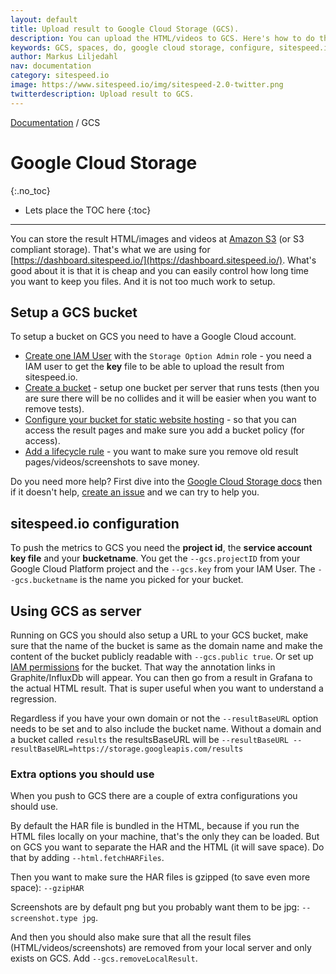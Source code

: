 ```yaml
---
layout: default
title: Upload result to Google Cloud Storage (GCS).
description: You can upload the HTML/videos to GCS. Here's how to do that.
keywords: GCS, spaces, do, google cloud storage, configure, sitespeed.io
author: Markus Liljedahl
nav: documentation
category: sitespeed.io
image: https://www.sitespeed.io/img/sitespeed-2.0-twitter.png
twitterdescription: Upload result to GCS.
---
```

[Documentation]({{site.baseurl}}/documentation/sitespeed.io/) / GCS

# Google Cloud Storage
{:.no_toc}

* Lets place the TOC here
{:toc}
---
You can store the result HTML/images and videos at [Amazon S3](https://aws.amazon.com/s3/) (or S3 compliant storage). That's what we are using for [https://dashboard.sitespeed.io/](https://dashboard.sitespeed.io/). What's good about it is that it is cheap and you can easily control how long time you want to keep you files. And it is not too much work to setup.

## Setup a GCS bucket
To setup a bucket on GCS you need to have a Google Cloud account.

* [Create one IAM User](https://cloud.google.com/storage/docs/getting-service-account) with the ```Storage Option Admin``` role - you need a IAM user to get the **key** file to be able to upload the result from sitespeed.io.
* [Create a bucket](https://cloud.google.com/storage/docs/creating-buckets) - setup one bucket per server that runs tests (then you are sure there will be no collides and it will be easier when you want to remove tests).
* [Configure your bucket for static website hosting](
https://cloud.google.com/storage/docs/hosting-static-website) - so that you can access the result pages and make sure you add a bucket policy (for access).
* [Add a lifecycle rule](https://cloud.google.com/storage/docs/bucket-lock) - you want to make sure you remove old result pages/videos/screenshots to save money.

Do you need more help? First dive into the [Google Cloud Storage docs](https://cloud.google.com/storage/docs/) then if it doesn't help, [create an issue](https://github.com/sitespeedio/sitespeed.io/issues/new) and we can try to help you.

## sitespeed.io configuration
To push the metrics to GCS you need the **project id**, the **service account key file** and your **bucketname**. You get the ```--gcs.projectID``` from your Google Cloud Platform project and the ```--gcs.key``` from your IAM User. The ```--gcs.bucketname``` is the name you picked for your bucket.

## Using GCS as server

Running on GCS you should also setup a URL to your GCS bucket, make sure that the name of the bucket is same as the domain name and make the content of the bucket publicly readable with ```--gcs.public true```. Or set up [IAM permissions](https://cloud.google.com/storage/docs/access-control/using-iam-permissions) for the bucket. That way the annotation links in Graphite/InfluxDb will appear. You can then go from a result in Grafana to the actual HTML result. That is super useful when you want to understand a regression.

Regardless if you have your own domain or not the ```--resultBaseURL``` option needs to be set and to also include the bucket name. Without a domain and a bucket called ```results``` the resultsBaseURL will be ```--resultBaseURL --resultBaseURL=https://storage.googleapis.com/results```

### Extra options you should use
When you push to GCS there are a couple of extra configurations you should use.

By default the HAR file is bundled in the HTML, because if you run the HTML files locally on your machine, that's the only they can be loaded. But on GCS you want to separate the HAR and the HTML (it will save space). Do that by adding ```--html.fetchHARFiles```.

Then you want to make sure the HAR files is gzipped (to save even more space): ```--gzipHAR```

Screenshots are by default png but you probably want them to be jpg: ```--screenshot.type jpg```.

And then you should also make sure that all the result files (HTML/videos/screenshots) are removed from your local server and only exists on GCS. Add ```--gcs.removeLocalResult```.
